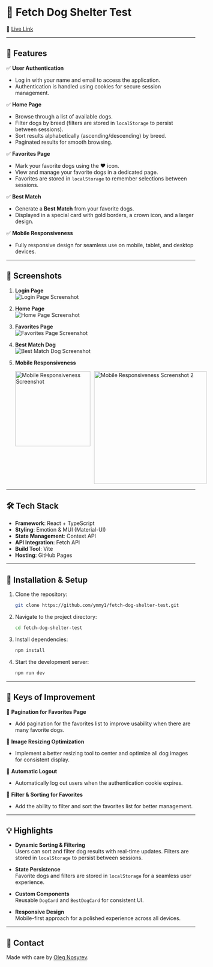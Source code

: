 
# 🐶 Fetch Dog Shelter Test
🔴 [Live Link](https://ymmy1.github.io/fetch-dog-shelter-test)


---

## 🌟 Features

✅ **User Authentication**  
- Log in with your name and email to access the application.  
- Authentication is handled using cookies for secure session management.

✅ **Home Page**  
- Browse through a list of available dogs.  
- Filter dogs by breed (filters are stored in `localStorage` to persist between sessions).  
- Sort results alphabetically (ascending/descending) by breed.  
- Paginated results for smooth browsing.

✅ **Favorites Page**  
- Mark your favorite dogs using the ❤️ icon.  
- View and manage your favorite dogs in a dedicated page.  
- Favorites are stored in `localStorage` to remember selections between sessions.

✅ **Best Match**  
- Generate a **Best Match** from your favorite dogs.  
- Displayed in a special card with gold borders, a crown icon, and a larger design.

✅ **Mobile Responsiveness**  
- Fully responsive design for seamless use on mobile, tablet, and desktop devices.

---

## 📸 Screenshots

1. **Login Page**  
   ![Login Page Screenshot](https://i.imgur.com/cP35Qvf.png)

2. **Home Page**  
   ![Home Page Screenshot](https://i.imgur.com/TfIn4ZG.png)

3. **Favorites Page**  
   ![Favorites Page Screenshot](https://i.imgur.com/onsuHi8.png)

4. **Best Match Dog**  
   ![Best Match Dog Screenshot](https://i.imgur.com/TtWw7jn.png)

5. **Mobile Responsiveness**  
   <div style="display: flex; gap: 10px;">
     <img src="https://i.imgur.com/d7RWxIx.png" alt="Mobile Responsiveness Screenshot" width="200" />
     <img src="https://i.imgur.com/lOESTWJ.png" alt="Mobile Responsiveness Screenshot 2" width="300" />
   </div>

---

## 🛠️ Tech Stack

- **Framework**: React + TypeScript
- **Styling**: Emotion & MUI (Material-UI)
- **State Management**: Context API
- **API Integration**: Fetch API
- **Build Tool**: Vite
- **Hosting**: GitHub Pages

---

## 🚀 Installation & Setup

1. Clone the repository:  
   ```bash
   git clone https://github.com/ymmy1/fetch-dog-shelter-test.git
   ```

2. Navigate to the project directory:  
   ```bash
   cd fetch-dog-shelter-test
   ```

3. Install dependencies:  
   ```bash
   npm install
   ```

4. Start the development server:  
   ```bash
   npm run dev
   ```


---

## 🔧 Keys of Improvement

🔹 **Pagination for Favorites Page**  
   - Add pagination for the favorites list to improve usability when there are many favorite dogs.

🔹 **Image Resizing Optimization**  
   - Implement a better resizing tool to center and optimize all dog images for consistent display.

🔹 **Automatic Logout**  
   - Automatically log out users when the authentication cookie expires.

🔹 **Filter & Sorting for Favorites**  
   - Add the ability to filter and sort the favorites list for better management.

---

## 💡 Highlights

- **Dynamic Sorting & Filtering**  
  Users can sort and filter dog results with real-time updates. Filters are stored in `localStorage` to persist between sessions.

- **State Persistence**  
  Favorite dogs and filters are stored in `localStorage` for a seamless user experience.

- **Custom Components**  
  Reusable `DogCard` and `BestDogCard` for consistent UI.

- **Responsive Design**  
  Mobile-first approach for a polished experience across all devices.

---

## 📧 Contact

Made with care by [Oleg Nosyrev](https://github.com/ymmy1).  

